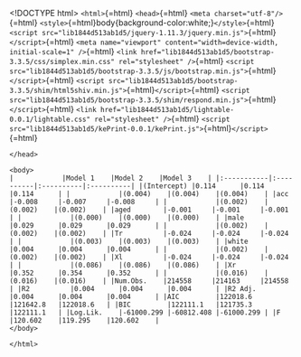 \<!DOCTYPE html\> `<html>`{=html} `<head>`{=html}
`<meta charset="utf-8"/>`{=html}
`<style>`{=html}body{background-color:white;}`</style>`{=html}
`<script src="lib1844d513ab1d5/jquery-1.11.3/jquery.min.js">`{=html}`</script>`{=html}
`<meta name="viewport" content="width=device-width, initial-scale=1" />`{=html}
`<link href="lib1844d513ab1d5/bootstrap-3.3.5/css/simplex.min.css" rel="stylesheet" />`{=html}
`<script src="lib1844d513ab1d5/bootstrap-3.3.5/js/bootstrap.min.js">`{=html}`</script>`{=html}
`<script src="lib1844d513ab1d5/bootstrap-3.3.5/shim/html5shiv.min.js">`{=html}`</script>`{=html}
`<script src="lib1844d513ab1d5/bootstrap-3.3.5/shim/respond.min.js">`{=html}`</script>`{=html}
`<link href="lib1844d513ab1d5/lightable-0.0.1/lightable.css" rel="stylesheet" />`{=html}
`<script src="lib1844d513ab1d5/kePrint-0.0.1/kePrint.js">`{=html}`</script>`{=html}

```{=html}
</head>
```
```{=html}
<body>
|            |Model 1    |Model 2    |Model 3    | |:-----------|:----------|:----------|:----------| |(Intercept) |0.114      |0.114      |0.114      | |            |(0.004)    |(0.004)    |(0.004)    | |acc         |-0.008     |-0.007     |-0.008     | |            |(0.002)    |(0.002)    |(0.002)    | |aged        |-0.001     |-0.001     |-0.001     | |            |(0.000)    |(0.000)    |(0.000)    | |male        |0.029      |0.029      |0.029      | |            |(0.002)    |(0.002)    |(0.002)    | |Tr          |-0.024     |-0.024     |-0.024     | |            |(0.003)    |(0.003)    |(0.003)    | |white       |0.004      |0.004      |0.004      | |            |(0.002)    |(0.002)    |(0.002)    | |Xl          |-0.024     |-0.024     |-0.024     | |            |(0.086)    |(0.086)    |(0.086)    | |Xr          |0.352      |0.354      |0.352      | |            |(0.016)    |(0.016)    |(0.016)    | |Num.Obs.    |214558     |214163     |214558     | |R2          |0.004      |0.004      |0.004      | |R2 Adj.     |0.004      |0.004      |0.004      | |AIC         |122018.6   |121642.8   |122018.6   | |BIC         |122111.1   |121735.3   |122111.1   | |Log.Lik.    |-61000.299 |-60812.408 |-61000.299 | |F           |120.602    |119.295    |120.602    |
</body>
```
```{=html}
</html>
```
